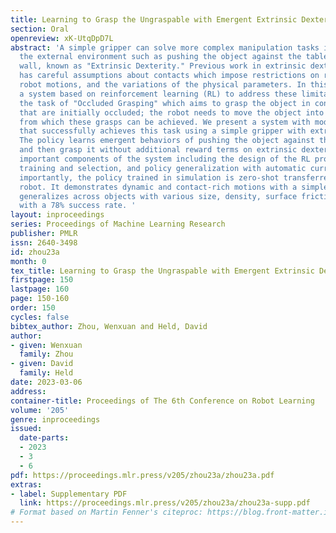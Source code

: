 ```yaml
---
title: Learning to Grasp the Ungraspable with Emergent Extrinsic Dexterity
section: Oral
openreview: xK-UtqDpD7L
abstract: 'A simple gripper can solve more complex manipulation tasks if it can utilize
  the external environment such as pushing the object against the table or a vertical
  wall, known as "Extrinsic Dexterity." Previous work in extrinsic dexterity usually
  has careful assumptions about contacts which impose restrictions on robot design,
  robot motions, and the variations of the physical parameters. In this work, we develop
  a system based on reinforcement learning (RL) to address these limitations. We study
  the task of "Occluded Grasping" which aims to grasp the object in configurations
  that are initially occluded; the robot needs to move the object into a configuration
  from which these grasps can be achieved. We present a system with model-free RL
  that successfully achieves this task using a simple gripper with extrinsic dexterity.
  The policy learns emergent behaviors of pushing the object against the wall to rotate
  and then grasp it without additional reward terms on extrinsic dexterity. We discuss
  important components of the system including the design of the RL problem, multi-grasp
  training and selection, and policy generalization with automatic curriculum. Most
  importantly, the policy trained in simulation is zero-shot transferred to a physical
  robot. It demonstrates dynamic and contact-rich motions with a simple gripper that
  generalizes across objects with various size, density, surface friction, and shape
  with a 78% success rate. '
layout: inproceedings
series: Proceedings of Machine Learning Research
publisher: PMLR
issn: 2640-3498
id: zhou23a
month: 0
tex_title: Learning to Grasp the Ungraspable with Emergent Extrinsic Dexterity
firstpage: 150
lastpage: 160
page: 150-160
order: 150
cycles: false
bibtex_author: Zhou, Wenxuan and Held, David
author:
- given: Wenxuan
  family: Zhou
- given: David
  family: Held
date: 2023-03-06
address:
container-title: Proceedings of The 6th Conference on Robot Learning
volume: '205'
genre: inproceedings
issued:
  date-parts:
  - 2023
  - 3
  - 6
pdf: https://proceedings.mlr.press/v205/zhou23a/zhou23a.pdf
extras:
- label: Supplementary PDF
  link: https://proceedings.mlr.press/v205/zhou23a/zhou23a-supp.pdf
# Format based on Martin Fenner's citeproc: https://blog.front-matter.io/posts/citeproc-yaml-for-bibliographies/
---
```

